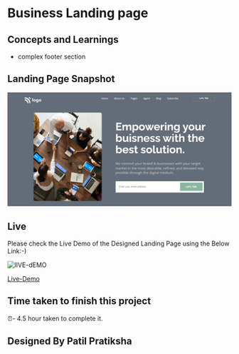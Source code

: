 # Business Landing page

## Concepts and Learnings

-  complex footer section


## Landing Page Snapshot
![Desktop](./screenshots/project-12.png)



## Live

Please check the Live Demo of the Designed Landing Page using the Below Link:-)

![lIVE-dEMO](https://img.shields.io/badge/Live_Demo-<COLOR>)

[Live-Demo](https://business-landing-pg.netlify.app)

## Time taken to finish this project

⏰-   4.5 hour taken to complete it.

## Designed By Patil Pratiksha


